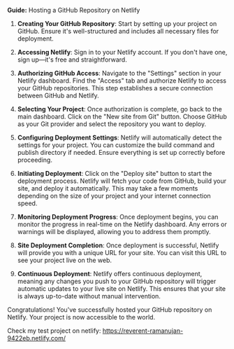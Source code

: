**Guide:** Hosting a GitHub Repository on Netlify

1. **Creating Your GitHub Repository**: Start by setting up your project on GitHub. Ensure it's well-structured and includes all necessary files for deployment.

2. **Accessing Netlify**: Sign in to your Netlify account. If you don't have one, sign up—it's free and straightforward.

3. **Authorizing GitHub Access**: Navigate to the "Settings" section in your Netlify dashboard. Find the "Access" tab and authorize Netlify to access your GitHub repositories. This step establishes a secure connection between GitHub and Netlify.

4. **Selecting Your Project**: Once authorization is complete, go back to the main dashboard. Click on the "New site from Git" button. Choose GitHub as your Git provider and select the repository you want to deploy.

5. **Configuring Deployment Settings**: Netlify will automatically detect the settings for your project. You can customize the build command and publish directory if needed. Ensure everything is set up correctly before proceeding.

6. **Initiating Deployment**: Click on the "Deploy site" button to start the deployment process. Netlify will fetch your code from GitHub, build your site, and deploy it automatically. This may take a few moments depending on the size of your project and your internet connection speed.

7. **Monitoring Deployment Progress**: Once deployment begins, you can monitor the progress in real-time on the Netlify dashboard. Any errors or warnings will be displayed, allowing you to address them promptly.

8. **Site Deployment Completion**: Once deployment is successful, Netlify will provide you with a unique URL for your site. You can visit this URL to see your project live on the web.

9. **Continuous Deployment**: Netlify offers continuous deployment, meaning any changes you push to your GitHub repository will trigger automatic updates to your live site on Netlify. This ensures that your site is always up-to-date without manual intervention.

Congratulations! You've successfully hosted your GitHub repository on Netlify. Your project is now accessible to the world.

Check my test project on netlify: https://reverent-ramanujan-9422eb.netlify.com/
